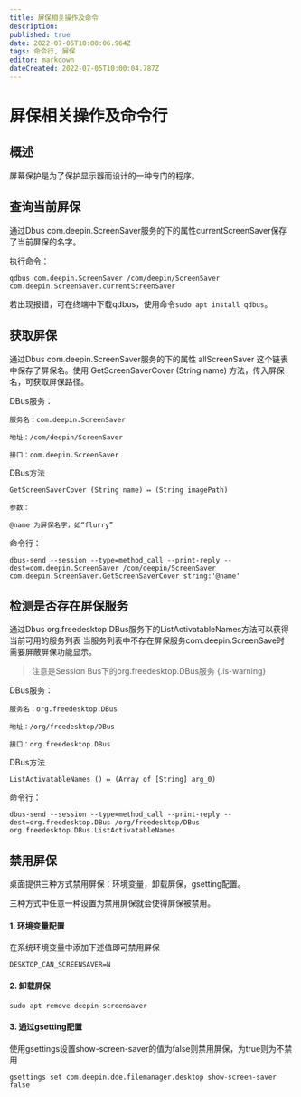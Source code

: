```yaml
---
title: 屏保相关操作及命令
description: 
published: true
date: 2022-07-05T10:00:06.964Z
tags: 命令行, 屏保
editor: markdown
dateCreated: 2022-07-05T10:00:04.787Z
---
```


# 屏保相关操作及命令行
## 概述

屏幕保护是为了保护显示器而设计的一种专门的程序。

## 查询当前屏保
通过Dbus com.deepin.ScreenSaver服务的下的属性currentScreenSaver保存了当前屏保的名字。

执行命令：
```
qdbus com.deepin.ScreenSaver /com/deepin/ScreenSaver com.deepin.ScreenSaver.currentScreenSaver
```
若出现报错，可在终端中下载qdbus，使用命令`sudo apt install qdbus`。

## 获取屏保

通过Dbus com.deepin.ScreenSaver服务的下的属性 allScreenSaver 这个链表中保存了屏保名。使用 GetScreenSaverCover (String name) 方法，传入屏保名，可获取屏保路径。

DBus服务：

```
服务名：com.deepin.ScreenSaver

地址：/com/deepin/ScreenSaver

接口：com.deepin.ScreenSaver
```

DBus方法

```
GetScreenSaverCover (String name) ↦ (String imagePath)

参数：

@name 为屏保名字，如“flurry”
```
命令行：
```
dbus-send --session --type=method_call --print-reply --dest=com.deepin.ScreenSaver /com/deepin/ScreenSaver com.deepin.ScreenSaver.GetScreenSaverCover string:'@name'
```

## 检测是否存在屏保服务

通过Dbus org.freedesktop.DBus服务下的ListActivatableNames方法可以获得当前可用的服务列表 当服务列表中不存在屏保服务com.deepin.ScreenSave时 需要屏蔽屏保功能显示。

> 注意是Session Bus下的org.freedesktop.DBus服务
{.is-warning}

DBus服务：
```
服务名：org.freedesktop.DBus

地址：/org/freedesktop/DBus

接口：org.freedesktop.DBus
```

DBus方法

```
ListActivatableNames () ↦ (Array of [String] arg_0)
```
命令行：
```
dbus-send --session --type=method_call --print-reply --dest=org.freedesktop.DBus /org/freedesktop/DBus  org.freedesktop.DBus.ListActivatableNames
```
## 禁用屏保

桌面提供三种方式禁用屏保：环境变量，卸载屏保，gsetting配置。

三种方式中任意一种设置为禁用屏保就会使得屏保被禁用。

#### 1. 环境变量配置

在系统环境变量中添加下述值即可禁用屏保

```
DESKTOP_CAN_SCREENSAVER=N
```

#### 2. 卸载屏保

```
sudo apt remove deepin-screensaver
```

#### 3. 通过gsetting配置

使用gsettings设置show-screen-saver的值为false则禁用屏保，为true则为不禁用

```
gsettings set com.deepin.dde.filemanager.desktop show-screen-saver false
```